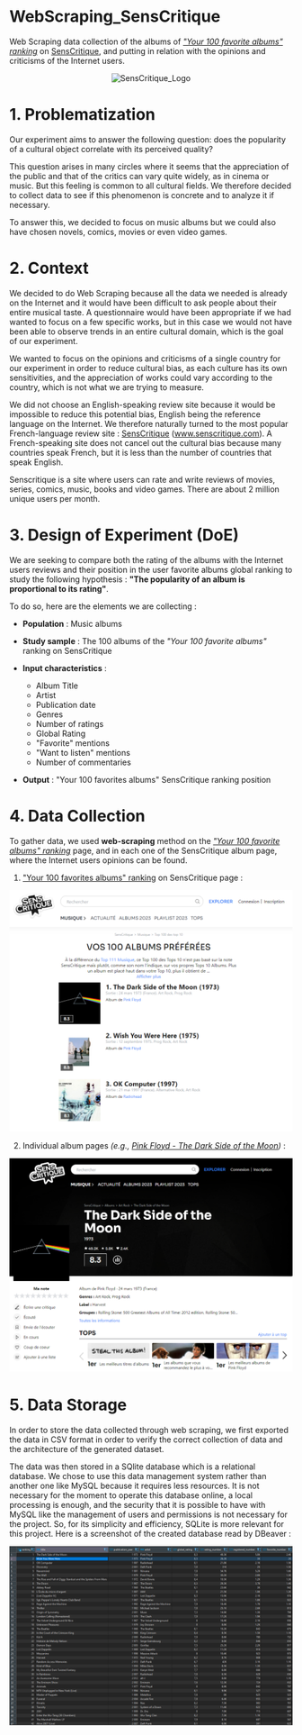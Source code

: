 # WebScraping_SensCritique

Web Scraping data collection of the albums of _["Your 100 favorite albums" ranking](https://www.senscritique.com/livres/tops/top100-des-top10)_ on [SensCritique](https://www.senscritique.com/), and putting in relation with the opinions and criticisms of the Internet users.

<p align="center">
  <img src="https://image.jimcdn.com/app/cms/image/transf/dimension=555x10000:format=jpg/path/s63ccf77ce0e97436/image/ibc519716a5a90364/version/1517731088/image.jpg"  alt="SensCritique_Logo"/>
</p>

# 1. Problematization

Our experiment aims to answer the following question: does the popularity of a cultural object correlate with its perceived quality? 

This question arises in many circles where it seems that the appreciation of the public and that of the critics can vary quite widely, as in cinema or music. But this feeling is common to all cultural fields. We therefore decided to collect data to see if this phenomenon is concrete and to analyze it if necessary.

To answer this, we decided to focus on music albums but we could also have chosen novels, comics, movies or even video games.

# 2. Context

We decided to do Web Scraping because all the data we needed is already on the Internet and it would have been difficult to ask people about their entire musical taste. A questionnaire would have been appropriate if we had wanted to focus on a few specific works, but in this case we would not have been able to observe trends in an entire cultural domain, which is the goal of our experiment.

We wanted to focus on the opinions and criticisms of a single country for our experiment in order to reduce cultural bias, as each culture has its own sensitivities, and the appreciation of works could vary according to the country, which is not what we are trying to measure. 

We did not choose an English-speaking review site because it would be impossible to reduce this potential bias, English being the reference language on the Internet. We therefore naturally turned to the most popular French-language review site : [SensCritique](https://www.senscritique.com/) (www.senscritique.com). A French-speaking site does not cancel out the cultural bias because many countries speak French, but it is less than the number of countries that speak English.

Senscritique is a site where users can rate and write reviews of movies, series, comics, music, books and video games. There are about 2 million unique users per month.

# 3. Design of Experiment (DoE)

We are seeking to compare both the rating of the albums with the Internet users reviews and their position in the user favorite albums global ranking to study the following hypothesis : **"The popularity of an album is proportional to its rating"**.

To do so, here are the elements we are collecting :

- **Population** : Music albums
- **Study sample** :  The 100 albums of the _"Your 100 favorite albums"_ ranking on SensCritique
- **Input characteristics** :
  - Album Title
  - Artist
  - Publication date
  - Genres
  - Number of ratings
  - Global Rating
  - "Favorite" mentions
  - "Want to listen" mentions
  - Number of commentaries

- **Output** : "Your 100 favorites albums" SensCritique ranking position

# 4. Data Collection

To gather data, we used **web-scraping** method on the _["Your 100 favorite albums" ranking](https://www.senscritique.com/livres/tops/top100-des-top10)_ page, and in each one of the SensCritique album page, where the Internet users opinions can be found.

1. ["Your 100 favorites albums" ranking](https://www.senscritique.com/livres/tops/top100-des-top10) on SensCritique page :

<p align="center">
  <img src="assets/top100_album_senscritique.png"  alt="Top100"/>
</p>

2. Individual album pages *(e.g., [Pink Floyd - The Dark Side of the Moon](https://www.senscritique.com/album/the_dark_side_of_the_moon/7848741))* :

<p align="center">
  <img src="assets/dark_side_of_the_moon_senscritique.png"  alt="DSOTM_Album"/>
</p>


# 5. Data Storage

In order to store the data collected through web scraping, we first exported the data in CSV format in order to verify the correct collection of data and the architecture of the generated dataset.

The data was then stored in a SQlite database which is a relational database. 
We chose to use this data management system rather than another one like MySQL because it requires less resources. It is not necessary for the moment to operate this database online, a local processing is enough, and the security that it is possible to have with MySQL like the management of users and permissions is not necessary for the project.
So, for its simplicity and efficiency, SQLite is more relevant for this project.
Here is a screenshot of the created database read by DBeaver :

<p align="center">
  <img src="assets/top100_database.png"  alt="DBeaver_screenshot"/>
</p>
